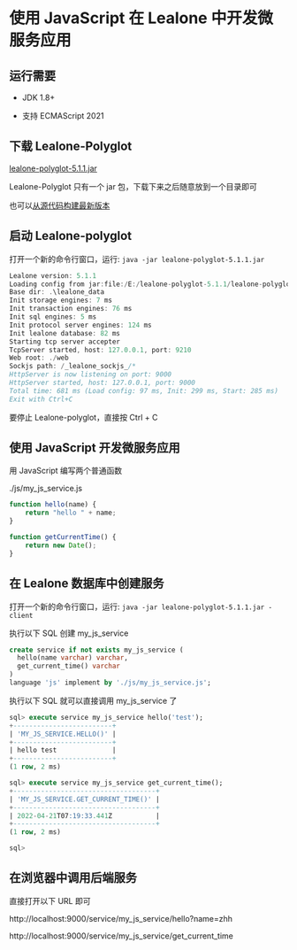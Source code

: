# 使用 JavaScript 在 Lealone 中开发微服务应用

## 运行需要

* JDK 1.8+

* 支持 ECMAScript 2021


## 下载 Lealone-Polyglot

[lealone-polyglot-5.1.1.jar](https://github.com/lealone/Lealone-Docs/releases/download/lealone-docs-1.0.0/lealone-polyglot-5.1.1.jar)

Lealone-Polyglot 只有一个 jar 包，下载下来之后随意放到一个目录即可

也可以[从源代码构建最新版本](https://github.com/lealone/Lealone-Plugins/tree/master/service)


## 启动 Lealone-polyglot

打开一个新的命令行窗口，运行: `java -jar lealone-polyglot-5.1.1.jar`

```java
Lealone version: 5.1.1
Loading config from jar:file:/E:/lealone-polyglot-5.1.1/lealone-polyglot-5.1.1.jar!/lealone.yaml
Base dir: .\lealone_data
Init storage engines: 7 ms
Init transaction engines: 76 ms
Init sql engines: 5 ms
Init protocol server engines: 124 ms
Init lealone database: 82 ms
Starting tcp server accepter
TcpServer started, host: 127.0.0.1, port: 9210
Web root: ./web
Sockjs path: /_lealone_sockjs_/*
HttpServer is now listening on port: 9000
HttpServer started, host: 127.0.0.1, port: 9000
Total time: 681 ms (Load config: 97 ms, Init: 299 ms, Start: 285 ms)
Exit with Ctrl+C
```

要停止 Lealone-polyglot，直接按 Ctrl + C


## 使用 JavaScript 开发微服务应用

用 JavaScript 编写两个普通函数

./js/my_js_service.js

```JavaScript
function hello(name) {
    return "hello " + name;
}

function getCurrentTime() {
    return new Date();
}
```

## 在 Lealone 数据库中创建服务

打开一个新的命令行窗口，运行: `java -jar lealone-polyglot-5.1.1.jar -client`

执行以下 SQL 创建 my_js_service

```sql
create service if not exists my_js_service (
  hello(name varchar) varchar,
  get_current_time() varchar
)
language 'js' implement by './js/my_js_service.js';
```

执行以下 SQL 就可以直接调用 my_js_service 了

```sql
sql> execute service my_js_service hello('test');
+-------------------------+
| 'MY_JS_SERVICE.HELLO()' |
+-------------------------+
| hello test              |
+-------------------------+
(1 row, 2 ms)

sql> execute service my_js_service get_current_time();
+------------------------------------+
| 'MY_JS_SERVICE.GET_CURRENT_TIME()' |
+------------------------------------+
| 2022-04-21T07:19:33.441Z           |
+------------------------------------+
(1 row, 2 ms)

sql>
```

## 在浏览器中调用后端服务

直接打开以下 URL 即可

http://localhost:9000/service/my_js_service/hello?name=zhh

http://localhost:9000/service/my_js_service/get_current_time

